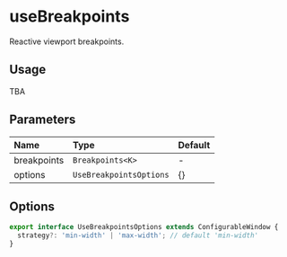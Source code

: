 # useBreakpoints

Reactive viewport breakpoints.

## Usage

TBA

## Parameters

| Name       | Type       |  Default |
| :--------- | :--------- | :---------- |
| breakpoints | `Breakpoints<K>` | - |
| options | `UseBreakpointsOptions` | {} |

## Options

```typescript
export interface UseBreakpointsOptions extends ConfigurableWindow {
  strategy?: 'min-width' | 'max-width'; // default 'min-width'
}
```
